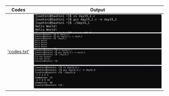 | Codes | Output |
|-------|--------|
|['codes.txt'](./Codes/codes.txt)|![01.png](./Output/01.png)![02.png](./Output/02.png)![03.png](./Output/03.png)![04.png](./Output/04.png)|


